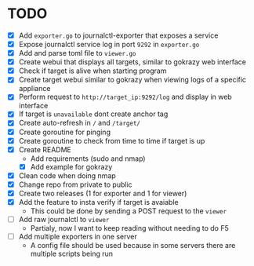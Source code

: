 # TODO

- [X] Add `exporter.go` to journalctl-exporter that exposes a service
- [X] Expose journalctl service log in port `9292` in `exporter.go`
- [X] Add and parse toml file to `viewer.go`
- [X] Create webui that displays all targets, similar to gokrazy web interface
- [X] Check if target is alive when starting program
- [X] Create target webui similar to gokrazy when viewing logs of a specific appliance
- [X] Perform request to `http://target_ip:9292/log` and display in web interface
- [X] If target is `unavailable` dont create anchor tag
- [X] Create auto-refresh in `/` and `/target/`
- [X] Create goroutine for pinging
- [X] Create goroutine to check from time to time if target is up
- [X] Create README
  - Add requirements (sudo and nmap)
  - [X] Add example for gokrazy
- [X] Clean code when doing nmap
- [X] Change repo from private to public
- [X] Create two releases (1 for exporter and 1 for viewer)
- [X] Add the feature to insta verify if target is avaiable
  - This could be done by sending a POST request to the `viewer`
- [ ] Add raw journalctl to `viewer`
  - Partialy, now I want to keep reading without needing to do F5
- [ ] Add multiple exporters in one server
  - A config file should be used because in some servers there are multiple scripts being run
